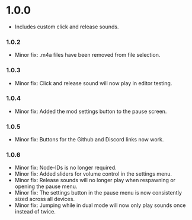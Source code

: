 # 1.0.0
- Includes custom click and release sounds.
### 1.0.2
- Minor fix: .m4a files have been removed from file selection.
### 1.0.3
- Minor fix: Click and release sound will now play in editor testing.
### 1.0.4
- Minor fix: Added the mod settings button to the pause screen.
### 1.0.5
- Minor fix: Buttons for the Github and Discord links now work.
### 1.0.6
- Minor fix: Node-IDs is no longer required.
- Minor fix: Added sliders for volume control in the settings menu.
- Minor fix: Release sounds will no longer play when respawning or opening the pause menu.
- Minor fix: The settings button in the pause menu is now consistently sized across all devices.
- Minor fix: Jumping while in dual mode will now only play sounds once instead of twice.
